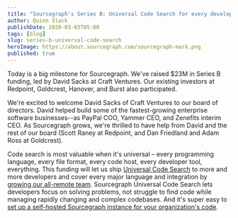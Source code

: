 ```yaml
---
title: "Sourcegraph's Series B: Universal Code Search for every developer"
author: Quinn Slack
publishDate: 2020-03-03T05:00
tags: [blog]
slug: series-b-universal-code-search
heroImage: https://about.sourcegraph.com/sourcegraph-mark.png
published: true
---
```


Today is a big milestone for Sourcegraph. We've raised $23M in Series B funding, led by David Sacks at Craft Ventures. Our existing investors at Redpoint, Goldcrest, Hanover, and Burst also participated.

We're excited to welcome David Sacks of Craft Ventures to our board of directors. David helped build some of the fastest-growing enterprise software businesses--as PayPal COO, Yammer CEO, and Zenefits interim CEO. As Sourcegraph grows, we're thrilled to have help from David and the rest of our board (Scott Raney at Redpoint, and Dan Friedland and Adam Ross at Goldcrest).


Code search is most valuable when it's universal – every programming language, every file format, every code host, every developer tool, everything. This funding will let us ship [Universal Code Search](https://about.sourcegraph.com/universal-code-search) to more and more developers and cover every major language and integration by [growing our all-remote team](https://about.sourcegraph.com/jobs/). Sourcegraph Universal Code Search lets developers focus on solving problems, not struggle to find code while managing rapidly changing and complex codebases.  And it's super easy to [set up a self-hosted Sourcegraph instance for your organization's code](https://docs.sourcegraph.com/#quickstart).
